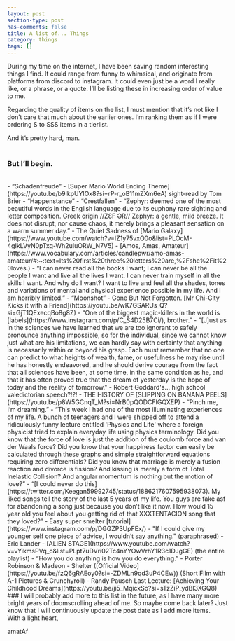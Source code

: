 ```yaml
---
layout: post
section-type: post
has-comments: false
title: A list of... Things
category: things
tags: []
---
```


During my time on the internet, I have been saving random interesting things I find. It could range from funny to whimsical, and originate from platforms from discord to instagram. It could even just be a word I really like, or a phrase, or a quote. I’ll be listing these in increasing order of value to me.

Regarding the quality of items on the list, I must mention that it’s not like I don’t care that much about the earlier ones. I’m ranking them as if I were ordering S to SSS items in a tierlist.

And it’s pretty hard, man.
<br>
<br>
### But I’ll begin.
<br>
- “Schadenfreude”
- [Super Mario World Ending Theme](https://youtu.be/b9IkpUYlOx8?si=rP-r_oB11mZXm6eA) sight-read by Tom Brier
- “Happenstance”
- “Crestfallen”
- “Zephyr: deemed one of the most beautiful words in the English language due to its euphony rare sighting and letter composition. Greek origin //ZƐF ƏR// Zephyr: a gentle, mild breeze. It does not disrupt, nor cause chaos, it merely brings a pleasant sensation on a warm summer day.”
- The Quiet Sadness of [Mario Galaxy](https://www.youtube.com/watch?v=IZ1y75vxO0o&list=PLOcM-4gIkLVyN0pTxq-Wh2uIuORW_N7V5)
- [Amos, Amas, Amateur](https://www.vocabulary.com/articles/candlepwr/amo-amas-amateur/#:~:text=Its%20first%20three%20letters%20are,%2Fshe%2Fit%20loves.)
- “I can never read all the books I want; I can never be all the people I want and live all the lives I want. I can never train myself in all the skills I want. And why do I want? I want to live and feel all the shades, tones and variations of mental and physical experience possible in my life. And I am horribly limited.”
- “Moonshot”
- Gone But Not Forgotten. [Mr Chi-City Kicks it with a Friend](https://youtu.be/wK7GSARUs_Q?si=GjT1QExecqBo8g8Z)
- “One of the biggest magic-killers in the world is [labels](https://www.instagram.com/p/C_S4D25B7Ci/), brother.”
- "[J]ust as in the sciences we have learned that we are too ignorant to safely pronounce anything impossible, so for the individual, since we cannot know just what are his limitations, we can hardly say with certainty that anything is necessarily within or beyond his grasp. Each must remember that no one can predict to what heights of wealth, fame, or usefulness he may rise until he has honestly endeavored, and he should derive courage from the fact that all sciences have been, at some time, in the same condition as he, and that it has often proved true that the dream of yesterday is the hope of today and the reality of tomorrow." - Robert Goddard's... high school valedictorian speech?!?!
- THE HISTORY OF [SLIPPING ON BANANA PEELS](https://youtu.be/p8W5GCnqT_M?si=NrB0pQODCFIGQXEP)
- “Pinch me, I’m dreaming.”
- “This week I had one of the most illuminating experiences of my life. A bunch of teenagers and I were shipped off to attend a ridiculously funny lecture entitled 'Physics and Life' where a foreign physicist tried to explain everyday life using physics terminology. Did you know that the force of love is just the addition of the coulomb force and van der Waals force? Did you know that your happiness factor can easily be calculated through these graphs and simple straightforward equations requiring zero differentials? Did you know that marriage is merely a fusion reaction and divorce is fission? And kissing is merely a form of Total Inelastic Collision? And angular momentum is nothing but the motion of love?”
- “[I could never do this](https://twitter.com/Keegan59992745/status/1886217607595938073). My liked songs tell the story of the last 5 years of my life. You guys are fake asf for abandoning a song just because you don’t like it now. How would 15 year old you feel about you getting rid of that XXXTENTACION song that they loved?”
- Easy super smelter [tutorial](https://www.instagram.com/p/DGGZP3UpFEx/)
- "If I could give my younger self one piece of advice, I wouldn’t say anything." (paraphrased) - Eric Lander
- [ALIEN STAGE](https://www.youtube.com/watch?v=vYikmsPVq_c&list=PLpt7uDVri02Tc4nYYOwVrhY1R3c1DJgGE) (the entire playlist)
- “How you do anything is how you do everything.”
- Porter Robinson & Madeon - Shelter ([Official Video](https://youtu.be/fzQ6gRAEoy0?si=-ZDMLn9qd3uP4CEw)) (Short Film with A-1 Pictures & Crunchyroll)
- Randy Pausch Last Lecture: [Achieving Your Childhood Dreams](https://youtu.be/ji5_MqicxSo?si=sTzZiP_ydBl3XGQ8)

<br>
### I will probably
add more to this list in the future, as I have many more bright years of doomscrolling ahead of me. So maybe come back later? Just know that I will continuously update the post date as I add more items.

<br>
With a light heart,

amatAf
